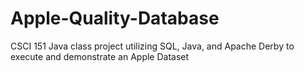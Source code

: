 # Apple-Quality-Database
CSCI 151 Java class project utilizing SQL, Java, and Apache Derby to execute and demonstrate an Apple Dataset

